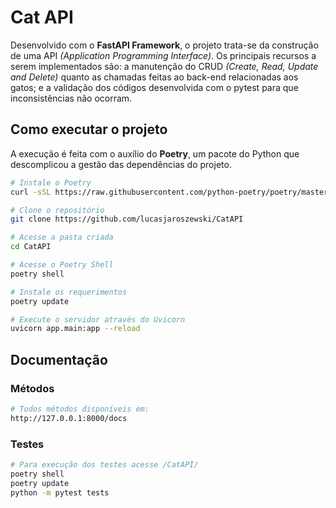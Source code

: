 # Cat API

Desenvolvido com o __FastAPI Framework__, o projeto trata-se da construção de uma API _(Application Programming Interface)_. Os principais recursos a serem implementados são: a manutenção do CRUD _(Create, Read, Update and Delete)_  quanto as chamadas feitas ao back-end relacionadas aos gatos; e a validação dos códigos desenvolvida com o pytest para que inconsistências não ocorram.


## Como executar o projeto

A execução é feita com o auxílio do __Poetry__, um pacote do Python que descomplicou a gestão das dependências do projeto.

```bash
# Instale o Poetry
curl -sSL https://raw.githubusercontent.com/python-poetry/poetry/master/get-poetry.py | python -

# Clone o repositório
git clone https://github.com/lucasjaroszewski/CatAPI

# Acesse a pasta criada
cd CatAPI

# Acesse o Poetry Shell
poetry shell

# Instale os requerimentos
poetry update

# Execute o servidor através do Uvicorn
uvicorn app.main:app --reload
```

## Documentação

### Métodos

```bash
# Todos métodos disponíveis em:
http://127.0.0.1:8000/docs

```

### Testes

```bash
# Para execução dos testes acesse /CatAPI/
poetry shell
poetry update
python -m pytest tests
```
